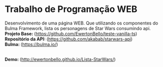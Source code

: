 # Trabalho de Programação WEB
Desenvolvimento de uma página WEB. Que utilizando os componentes do Bulma Framework, lista os personagens de Star Wars consumindo api.<br/>
<Strong>Projeto Base: </Strong>(https://github.com/EwertonBello/teste-vanilla-ts)<br/>
<Strong>Repositório da API: </Strong>(https://github.com/akabab/starwars-api)<br/>
<Strong>Bulma: </Strong>(https://bulma.io/)<br/><br/>

<Strong>Demo: </Strong>(http://ewertonbello.github.io/Lista-StarWars/)
